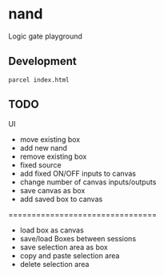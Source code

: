 # nand

Logic gate playground

## Development

```
parcel index.html
```

## TODO

UI
 - move existing box
 - add new nand
 - remove existing box
 - fixed source
 - add fixed ON/OFF inputs to canvas
 - change number of canvas inputs/outputs
 - save canvas as box
 - add saved box to canvas

 ================================

 - load box as canvas
 - save/load Boxes between sessions
 - save selection area as box
 - copy and paste selection area
 - delete selection area

